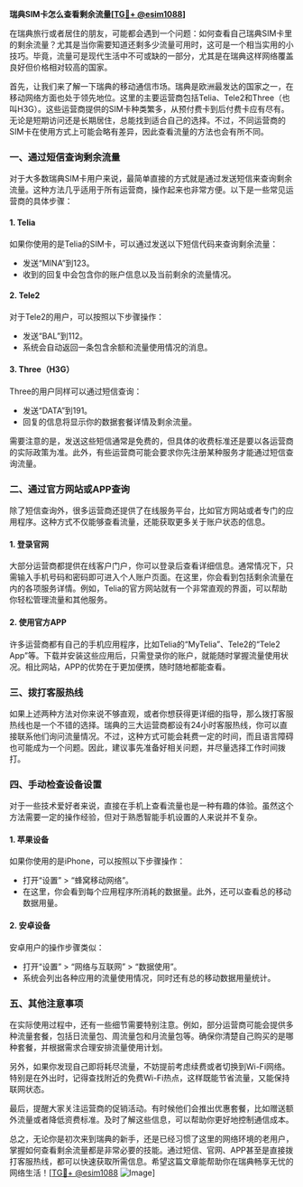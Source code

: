 **瑞典SIM卡怎么查看剩余流量[[TG💪+ @esim1088](https://t.me/s/esim1088)]**

在瑞典旅行或者居住的朋友，可能都会遇到一个问题：如何查看自己瑞典SIM卡里的剩余流量？尤其是当你需要知道还剩多少流量可用时，这可是一个相当实用的小技巧。毕竟，流量可是现代生活中不可或缺的一部分，尤其是在瑞典这样网络覆盖良好但价格相对较高的国家。

首先，让我们来了解一下瑞典的移动通信市场。瑞典是欧洲最发达的国家之一，在移动网络方面也处于领先地位。这里的主要运营商包括Telia、Tele2和Three（也叫H3G）。这些运营商提供的SIM卡种类繁多，从预付费卡到后付费卡应有尽有。无论是短期访问还是长期居住，总能找到适合自己的选择。不过，不同运营商的SIM卡在使用方式上可能会略有差异，因此查看流量的方法也会有所不同。

### **一、通过短信查询剩余流量**

对于大多数瑞典SIM卡用户来说，最简单直接的方式就是通过发送短信来查询剩余流量。这种方法几乎适用于所有运营商，操作起来也非常方便。以下是一些常见运营商的具体步骤：

#### **1. Telia**
如果你使用的是Telia的SIM卡，可以通过发送以下短信代码来查询剩余流量：
- 发送“MINA”到123。
- 收到的回复中会包含你的账户信息以及当前剩余的流量情况。

#### **2. Tele2**
对于Tele2的用户，可以按照以下步骤操作：
- 发送“BAL”到112。
- 系统会自动返回一条包含余额和流量使用情况的消息。

#### **3. Three（H3G）**
Three的用户同样可以通过短信查询：
- 发送“DATA”到191。
- 回复的信息将显示你的数据套餐详情及剩余流量。

需要注意的是，发送这些短信通常是免费的，但具体的收费标准还是要以各运营商的实际政策为准。此外，有些运营商可能会要求你先注册某种服务才能通过短信查询流量。

### **二、通过官方网站或APP查询**

除了短信查询外，很多运营商还提供了在线服务平台，比如官方网站或者专门的应用程序。这种方式不仅能够查看流量，还能获取更多关于账户状态的信息。

#### **1. 登录官网**
大部分运营商都提供在线客户门户，你可以登录后查看详细信息。通常情况下，只需输入手机号码和密码即可进入个人账户页面。在这里，你会看到包括剩余流量在内的各项服务详情。例如，Telia的官方网站就有一个非常直观的界面，可以帮助你轻松管理流量和其他服务。

#### **2. 使用官方APP**
许多运营商都有自己的手机应用程序，比如Telia的“MyTelia”、Tele2的“Tele2 App”等。下载并安装这些应用后，只需登录你的账户，就能随时掌握流量使用状况。相比网站，APP的优势在于更加便携，随时随地都能查看。

### **三、拨打客服热线**

如果上述两种方法对你来说不够直观，或者你想获得更详细的指导，那么拨打客服热线也是一个不错的选择。瑞典的三大运营商都设有24小时客服热线，你可以直接联系他们询问流量情况。不过，这种方式可能会耗费一定的时间，而且语言障碍也可能成为一个问题。因此，建议事先准备好相关问题，并尽量选择工作时间拨打。

### **四、手动检查设备设置**

对于一些技术爱好者来说，直接在手机上查看流量也是一种有趣的体验。虽然这个方法需要一定的操作经验，但对于熟悉智能手机设置的人来说并不复杂。

#### **1. 苹果设备**
如果你使用的是iPhone，可以按照以下步骤操作：
- 打开“设置” > “蜂窝移动网络”。
- 在这里，你会看到每个应用程序所消耗的数据量。此外，还可以查看总的移动数据用量。

#### **2. 安卓设备**
安卓用户的操作步骤类似：
- 打开“设置” > “网络与互联网” > “数据使用”。
- 系统会列出各种应用的流量使用情况，同时还有总的移动数据用量统计。

### **五、其他注意事项**

在实际使用过程中，还有一些细节需要特别注意。例如，部分运营商可能会提供多种流量套餐，包括日流量包、周流量包和月流量包等。确保你清楚自己购买的是哪种套餐，并根据需求合理安排流量使用计划。

另外，如果你发现自己即将耗尽流量，不妨提前考虑续费或者切换到Wi-Fi网络。特别是在外出时，记得查找附近的免费Wi-Fi热点，这样既能节省流量，又能保持联网状态。

最后，提醒大家关注运营商的促销活动。有时候他们会推出优惠套餐，比如赠送额外流量或者降低资费标准。及时了解这些信息，可以帮助你更好地控制通信成本。

总之，无论你是初次来到瑞典的新手，还是已经习惯了这里的网络环境的老用户，掌握如何查看剩余流量都是非常必要的技能。通过短信、官网、APP甚至是直接拨打客服热线，都可以快速获取所需信息。希望这篇文章能帮助你在瑞典畅享无忧的网络生活！[[TG💪+ @esim1088](https://t.me/s/esim1088) ![Image](https://i.postimg.cc/4NQfJmqS/Snipaste-2025-05-13-00-14-12.png)]